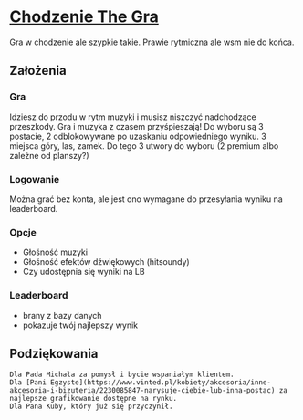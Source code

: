 # [Chodzenie The Gra](https://trzeciak20p.github.io/ChodzenieTheGra/)
Gra w chodzenie ale szypkie takie. Prawie rytmiczna ale wsm nie do końca.

## Założenia

### Gra
Idziesz do przodu w rytm muzyki i musisz niszczyć nadchodzące przeszkody. Gra i muzyka z czasem przyśpieszają!
Do wyboru są 3 postacie, 2 odblokowywane po uzaskaniu odpowiedniego wyniku.
3 miejsca góry, las, zamek.
Do tego 3 utwory do wyboru (2 premium albo zależne od planszy?)

### Logowanie
Można grać bez konta, ale jest ono wymagane do przesyłania wyniku na leaderboard.

### Opcje
- Głośność muzyki
- Głośność efektów dźwiękowych (hitsoundy)
- Czy udostępnia się wyniki na LB

### Leaderboard
- brany z bazy danych
- pokazuje twój najlepszy wynik


## Podziękowania
    Dla Pada Michała za pomysł i bycie wspaniałym klientem.
    Dla [Pani Egzyste](https://www.vinted.pl/kobiety/akcesoria/inne-akcesoria-i-bizuteria/2230085847-narysuje-ciebie-lub-inna-postac) za najlepsze grafikowanie dostępne na rynku.
    Dla Pana Kuby, który już się przyczynił.
